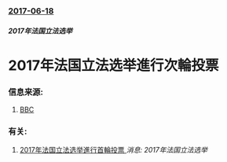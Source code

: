 ### [2017-06-18](/news/2017/06/18/index.md)

##### 2017年法国立法选举
# 2017年法国立法选举進行次輪投票 




### 信息来源:

1. [BBC](http://www.bbc.co.uk/news/world-europe-40317135)

### 有关:

1. [2017年法国立法选举進行首輪投票 ](/news/2017/06/11/2017年法国立法选举進行首輪投票.md) _消息: 2017年法国立法选举_
